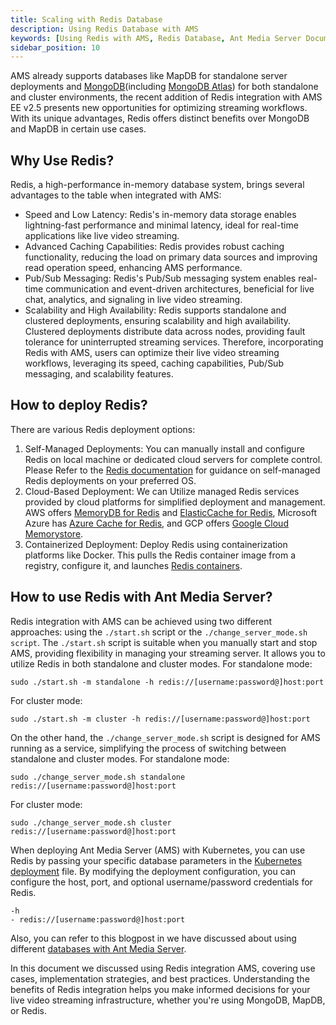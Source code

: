 ```yaml
---
title: Scaling with Redis Database
description: Using Redis Database with AMS
keywords: [Using Redis with AMS, Redis Database, Ant Media Server Documentation, Ant Media Server Tutorials]
sidebar_position: 10
---
```


AMS already supports databases like MapDB for standalone server deployments and [MongoDB](https://antmedia.io/docs/guides/clustering-and-scaling/cluster-installation/#installing-the-mongodb-database)(including [MongoDB Atlas](https://antmedia.io/docs/guides/clustering-and-scaling/scaling-with-mongodb-atlas/)) for both standalone and cluster environments, the recent addition of Redis integration with AMS EE v2.5 presents new opportunities for optimizing streaming workflows. With its unique advantages, Redis offers distinct benefits over MongoDB and MapDB in certain use cases.

## Why Use Redis?
Redis, a high-performance in-memory database system, brings several advantages to the table when integrated with AMS:
- Speed and Low Latency:
Redis's in-memory data storage enables lightning-fast performance and minimal latency, ideal for real-time applications like live video streaming.
- Advanced Caching Capabilities:
Redis provides robust caching functionality, reducing the load on primary data sources and improving read operation speed, enhancing AMS performance.
- Pub/Sub Messaging:
Redis's Pub/Sub messaging system enables real-time communication and event-driven architectures, beneficial for live chat, analytics, and signaling in live video streaming.
- Scalability and High Availability:
Redis supports standalone and clustered deployments, ensuring scalability and high availability. Clustered deployments distribute data across nodes, providing fault tolerance for uninterrupted streaming services.
Therefore, incorporating Redis with AMS, users can optimize their live video streaming workflows, leveraging its speed, caching capabilities, Pub/Sub messaging, and scalability features.

## How to deploy Redis?
There are various Redis deployment options:
1. Self-Managed Deployments:
You can manually install and configure Redis on local machine or dedicated cloud servers for complete control. Please Refer to the [Redis documentation](https://redis.io/docs/getting-started/) for guidance on self-managed Redis deployments on your preferred OS.
2. Cloud-Based Deployment:
We can Utilize managed Redis services provided by cloud platforms for simplified deployment and management. AWS offers [MemoryDB for Redis](https://aws.amazon.com/memorydb/) and [ElasticCache for Redis](https://aws.amazon.com/elasticache/redis/), Microsoft Azure has [Azure Cache for Redis](https://azure.microsoft.com/en-in/products/cache/), and GCP offers [Google Cloud Memorystore](https://cloud.google.com/memorystore).
3. Containerized Deployment:
Deploy Redis using containerization platforms like Docker. This pulls the Redis container image from a registry, configure it, and launches [Redis containers](https://redis.io/download/#redis-downloads).

## How to use Redis with Ant Media Server?
 Redis integration with AMS can be achieved using two different approaches: using the `./start.sh` script or the `./change_server_mode.sh script`.
The `./start.sh` script is suitable when you manually start and stop AMS, providing flexibility in managing your streaming server. It allows you to utilize Redis in both standalone and cluster modes.
For standalone mode:
```
sudo ./start.sh -m standalone -h redis://[username:password@]host:port
```
For cluster mode:
```
sudo ./start.sh -m cluster -h redis://[username:password@]host:port
```
On the other hand, the `./change_server_mode.sh` script is designed for AMS running as a service, simplifying the process of switching between standalone and cluster modes.
For standalone mode:
```
sudo ./change_server_mode.sh standalone redis://[username:password@]host:port
```
For cluster mode:
```
sudo ./change_server_mode.sh cluster redis://[username:password@]host:port
```

When deploying Ant Media Server (AMS) with Kubernetes, you can use Redis by passing your specific database parameters in the [Kubernetes deployment](https://github.com/ant-media/Scripts/blob/master/kubernetes/ams-k8s-deployment-origin.yaml#L46) file. By modifying the deployment configuration, you can configure the host, port, and optional username/password credentials for Redis.
```
-h
- redis://[username:password@]host:port
```

Also, you can refer to this blogpost in we have discussed about using different [databases with Ant Media Server](https://antmedia.io/databases-supported-by-ant-media-server/).

In this document we discussed using Redis integration AMS, covering use cases, implementation strategies, and best practices. Understanding the benefits of Redis integration helps you make informed decisions for your live video streaming infrastructure, whether you're using MongoDB, MapDB, or Redis.